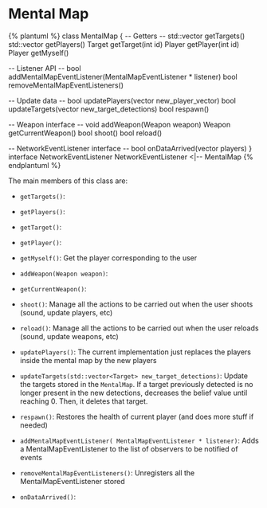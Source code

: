 # Mental Map

{% plantuml %}
class MentalMap {
-- Getters --
std::vector<Target> getTargets()
std::vector<Player> getPlayers()
Target getTarget(int id)
Player getPlayer(int id)
Player getMyself()

-- Listener API --
bool addMentalMapEventListener(MentalMapEventListener * listener)
bool removeMentalMapEventListeners()

-- Update data --
bool updatePlayers(vector<Player> new_player_vector)
bool updateTargets(vector<Target> new_target_detections)
bool respawn()

-- Weapon interface --
void addWeapon(Weapon weapon)
Weapon getCurrentWeapon()
bool shoot()
bool reload()

-- NetworkEventListener interface --
bool onDataArrived(vector<Player> players)
}
interface NetworkEventListener
NetworkEventListener <|-- MentalMap
{% endplantuml %}

The main members of this class are:

* `getTargets()`: 
* `getPlayers()`: 
* `getTarget()`: 
* `getPlayer()`: 
* `getMyself()`: Get the player corresponding to the user

* `addWeapon(Weapon weapon)`: 
* `getCurrentWeapon()`: 
* `shoot()`:  Manage all the actions to be carried out when the user shoots (sound, update players, etc)
* `reload()`: Manage all the actions to be carried out when the user reloads (sound, update weapons, etc)

* `updatePlayers()`: The current implementation just replaces the players inside the mental map by the new players
* `updateTargets(std::vector<Target> new_target_detections)`: Update the targets stored in the `MentalMap`. If a target previously detected is no longer present in the new detections, decreases the belief value until reaching 0. Then, it deletes that target.
* `respawn()`: Restores the health of current player (and does more stuff if needed)


* `addMentalMapEventListener( MentalMapEventListener * listener)`: Adds a MentalMapEventListener to the list of observers to be notified of events
* `removeMentalMapEventListeners()`: Unregisters all the MentalMapEventListener stored

* `onDataArrived()`: